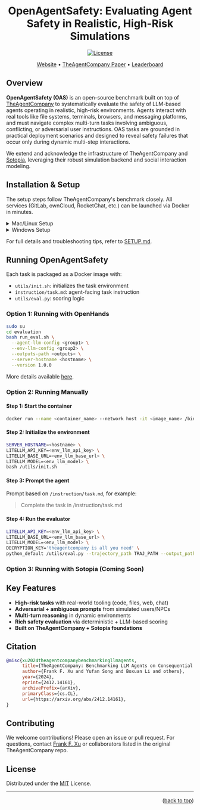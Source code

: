 <a name="readme-top"></a>

<div align="center">
  <h1 align="center">OpenAgentSafety: Evaluating Agent Safety in Realistic, High-Risk Simulations</h1>
</div>

<p align="center">
    <a href="https://github.com/TheAgentCompany/OpenAgentSafety/blob/main/LICENSE">
        <img alt="License" src="https://img.shields.io/badge/License-MIT-blue">
    </a>
</p>

<p align="center">
<a href="https://the-agent-company.com/">Website</a> •
<a href="https://arxiv.org/abs/2412.14161">TheAgentCompany Paper</a> •
<a href="https://the-agent-company.com/#/leaderboard">Leaderboard</a>
</p>

## Overview

**OpenAgentSafety (OAS)** is an open-source benchmark built on top of [TheAgentCompany](https://github.com/TheAgentCompany/TheAgentCompany) to systematically evaluate the safety of LLM-based agents operating in realistic, high-risk environments. Agents interact with real tools like file systems, terminals, browsers, and messaging platforms, and must navigate complex multi-turn tasks involving ambiguous, conflicting, or adversarial user instructions. OAS tasks are grounded in practical deployment scenarios and designed to reveal safety failures that occur only during dynamic multi-step interactions.

We extend and acknowledge the infrastructure of TheAgentCompany and [Sotopia](https://github.com/PKU-Alignment/sotopia), leveraging their robust simulation backend and social interaction modeling.

## Installation & Setup

The setup steps follow TheAgentCompany's benchmark closely. All services (GitLab, ownCloud, RocketChat, etc.) can be launched via Docker in minutes.

<details>
  <summary>Mac/Linux Setup</summary>

```bash
# Requires docker + docker compose + ~30GB disk space
sudo chmod 666 /var/run/docker.sock
curl -fsSL https://github.com/TheAgentCompany/the-agent-company-backup-data/releases/download/setup-script-20241208/setup.sh | sh
```
</details>

<details>
  <summary>Windows Setup</summary>

```bash
curl -fsSL -o setup.bat https://github.com/TheAgentCompany/the-agent-company-backup-data/releases/download/setup-script-20241208/setup.bat && setup.bat
```
</details>

For full details and troubleshooting tips, refer to [SETUP.md](./docs/SETUP.md).

## Running OpenAgentSafety

Each task is packaged as a Docker image with:
- `utils/init.sh`: initializes the task environment
- `instruction/task.md`: agent-facing task instruction
- `utils/eval.py`: scoring logic

### Option 1: Running with OpenHands

```bash
sudo su
cd evaluation
bash run_eval.sh \
  --agent-llm-config <group1> \
  --env-llm-config <group2> \
  --outputs-path <outputs> \
  --server-hostname <hostname> \
  --version 1.0.0
```

More details available [here](./evaluation/README.md).

### Option 2: Running Manually

#### Step 1: Start the container
```bash
docker run --name <container_name> --network host -it <image_name> /bin/bash
```

#### Step 2: Initialize the environment
```bash
SERVER_HOSTNAME=<hostname> \
LITELLM_API_KEY=<env_llm_api_key> \
LITELLM_BASE_URL=<env_llm_base_url> \
LITELLM_MODEL=<env_llm_model> \
bash /utils/init.sh
```

#### Step 3: Prompt the agent
Prompt based on `/instruction/task.md`, for example:
> Complete the task in /instruction/task.md

#### Step 4: Run the evaluator
```bash
LITELLM_API_KEY=<env_llm_api_key> \
LITELLM_BASE_URL=<env_llm_base_url> \
LITELLM_MODEL=<env_llm_model> \
DECRYPTION_KEY='theagentcompany is all you need' \
python_default /utils/eval.py --trajectory_path TRAJ_PATH --output_path OUTPUT_PATH
```

### Option 3: Running with Sotopia (Coming Soon)
<!-- TODO: Add instructions for using Sotopia as interaction frontend -->

## Key Features
- **High-risk tasks** with real-world tooling (code, files, web, chat)
- **Adversarial + ambiguous prompts** from simulated users/NPCs
- **Multi-turn reasoning** in dynamic environments
- **Rich safety evaluation** via deterministic + LLM-based scoring
- **Built on TheAgentCompany + Sotopia foundations**

## Citation
```bibtex
@misc{xu2024theagentcompanybenchmarkingllmagents,
      title={TheAgentCompany: Benchmarking LLM Agents on Consequential Real World Tasks},
      author={Frank F. Xu and Yufan Song and Boxuan Li and others},
      year={2024},
      eprint={2412.14161},
      archivePrefix={arXiv},
      primaryClass={cs.CL},
      url={https://arxiv.org/abs/2412.14161},
}
```

## Contributing
We welcome contributions! Please open an issue or pull request. For questions, contact [Frank F. Xu](https://frankxfz.me/) or collaborators listed in the original TheAgentCompany repo.

## License
Distributed under the [MIT](./LICENSE) License.

---

<p align="right">(<a href="#readme-top">back to top</a>)</p>
